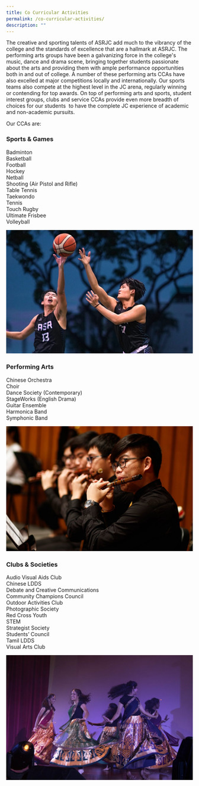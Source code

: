```yaml
---
title: Co Curricular Activities
permalink: /co-curricular-activities/
description: ""
---
```

The creative and sporting talents of ASRJC add much to the vibrancy of the college and the standards of excellence that are a hallmark at ASRJC. The performing arts groups have been a galvanizing force in the college's music, dance and drama scene, bringing together students passionate about the arts and providing them with ample performance opportunities both in and out of college. A number of these performing arts CCAs have also excelled at major competitions locally and internationally. Our sports teams also compete at the highest level in the JC arena, regularly winning or contending for top awards. On top of performing arts and sports, student interest groups, clubs and service CCAs provide even more breadth of choices for our students  to have the complete JC experience of academic and non-academic pursuits.

Our CCAs are:

### **Sports & Games**  
Badminton  
Basketball  
Football  
Hockey  
Netball  
Shooting (Air Pistol and Rifle)  
Table Tennis  
Taekwondo  
Tennis  
Touch Rugby  
Ultimate Frisbee  
Volleyball

![](/images/Basketball-Boys-1024x676.jpg)



### **Performing Arts**  
Chinese Orchestra  
Choir  
Dance Society (Contemporary)  
StageWorks (English Drama)  
Guitar Ensemble  
Harmonica Band  
Symphonic Band

![](/images/Chinese-Orchestra-1024x683.jpg)

### **Clubs & Societies**  
Audio Visual Aids Club  
Chinese LDDS  
Debate and Creative Communications  
Community Champions Council  
Outdoor Activities Club  
Photographic Society  
Red Cross Youth  
STEM  
Strategist Society  
Students’ Council  
Tamil LDDS  
Visual Arts Club

![](/images/TLDDS-Dance@AGNI2018-1024x683.jpg)